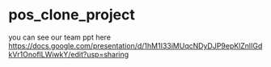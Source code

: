 # pos_clone_project

you can see our team ppt here
https://docs.google.com/presentation/d/1hM1I33iMUqcNDyDJP9epKlZnlIGdkVr1OnoflLWiwkY/edit?usp=sharing
